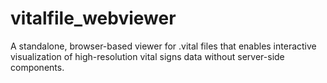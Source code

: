 # vitalfile_webviewer
A standalone, browser-based viewer for .vital files that enables interactive visualization of high-resolution vital signs data without server-side components.

